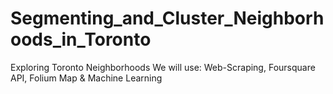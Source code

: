 # Segmenting_and_Cluster_Neighborhoods_in_Toronto
Exploring Toronto Neighborhoods 
We will use: 
Web-Scraping, Foursquare API, Folium Map & Machine Learning
